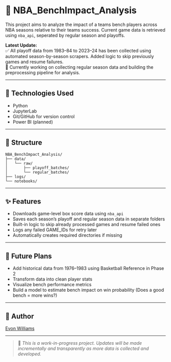 # 🏀 NBA_BenchImpact_Analysis

This project aims to analyze the impact of a teams bench players across NBA seasons relative to their teams success. Current game data is retrieved using `nba_api`, seperated by regular season and playoffs.  

**Latest Update:**  
✅ All playoff data from 1983–84 to 2023–24 has been collected using automated season-by-season scrapers. Added logic to skip previously games and resume failures.  
🔄 Currently working on collecting regular season data and building the preprocessing pipeline for analysis.

---

## 🧠 Technologies Used

- Python
- JupyterLab
- Git/GitHub for version control
- Power BI (planned)

---

## 📁 Structure
```
NBA_BenchImpact_Analysis/
├── data/
│   └── raw/
│       ├── playoff_batches/
│       └── regular_batches/
├── logs/
└── notebooks/
```
---

## ✨ Features

- Downloads game-level box score data using `nba_api`
- Saves each season’s playoff and regular season data in separate folders
- Built-in logic to skip already processed games and resume failed ones
- Logs any failed GAME_IDs for retry later
- Automatically creates required directories if missing

---

## 📌 Future Plans

- Add historical data from 1976–1983 using Basketball Reference in Phase 2
- Transform data into clean player stats
- Visualize bench performance metrics
- Build a model to estimate bench impact on win probability (Does a good bench = more wins?)

---

## 👤 Author

[Evon Williams](https://www.linkedin.com/in/evon-williams-03729989)

---

> 📂 *This is a work-in-progress project. Updates will be made incrementally and transparently as more data is collected and developed.*
